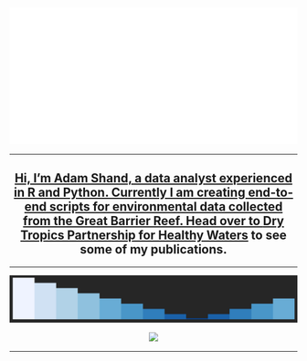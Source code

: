 <div align="center">
  <a href="https://github.com/add-am/add-amn/blame/master/Adam-Shand.svg">
    <img alt="Click to see the source" height="240" src="Adam-Shand.svg" width="1000" />

 --- 
  ##  Hi, I’m Adam Shand, a data analyst experienced in R and Python. Currently I am creating end-to-end scripts for environmental data collected from the Great Barrier Reef. Head over to [Dry Tropics Partnership for Healthy Waters](https://drytropicshealthywaters.org/) to see some of my publications.
--- 
  
 ![alt text](https://raw.githubusercontent.com/add-am/add-am/master/profile.gif) 
  
<p align="center"> <img src="https://github-readme-stats.vercel.app/api?username=add-am&show_icons=true&theme=transparent" />

 ---
 
  
  <!---
add-am/add-am is a ✨ special ✨ repository because its `README.md` (this file) appears on your GitHub profile.
You can click the Preview link to take a look at your changes.
--->
